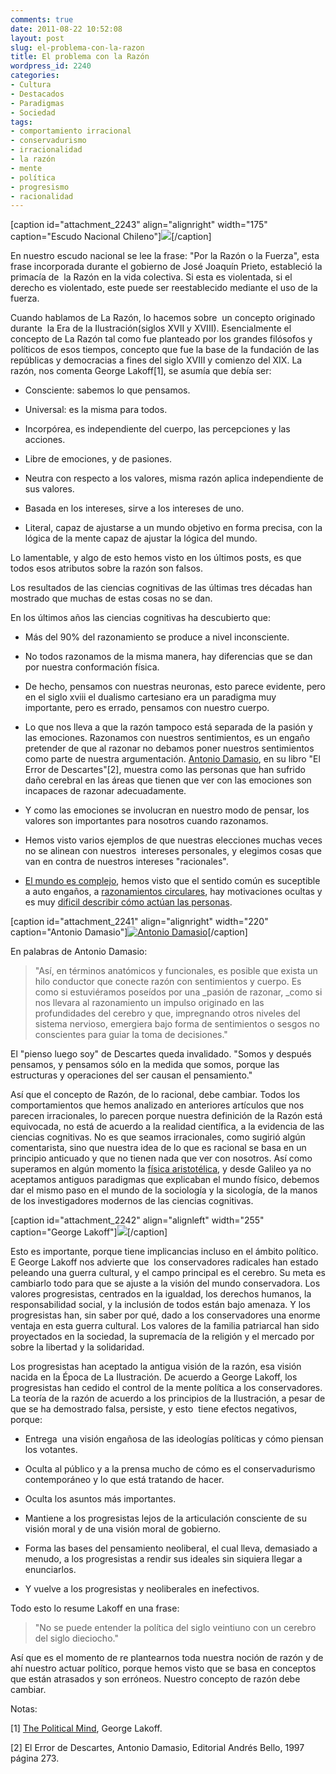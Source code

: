```yaml
---
comments: true
date: 2011-08-22 10:52:08
layout: post
slug: el-problema-con-la-razon
title: El problema con la Razón
wordpress_id: 2240
categories:
- Cultura
- Destacados
- Paradigmas
- Sociedad
tags:
- comportamiento irracional
- conservadurismo
- irracionalidad
- la razón
- mente
- política
- progresismo
- racionalidad
---
```




[caption id="attachment_2243" align="alignright" width="175" caption="Escudo Nacional Chileno"][![](http://www.lnds.net/blog/wp-content/uploads/2011/08/EscudoChileno.png)](http://www.lnds.net/blog/wp-content/uploads/2011/08/EscudoChileno.png)[/caption]






En nuestro escudo nacional se lee la frase: "Por la Razón o la Fuerza", esta frase incorporada durante el gobierno de José Joaquín Prieto, estableció la primacía de  la Razón en la vida colectiva. Si esta es violentada, si el derecho es violentado, este puede ser reestablecido mediante el uso de la fuerza.




Cuando hablamos de La Razón, lo hacemos sobre  un concepto originado durante  la Era de la Ilustración(siglos XVII y XVIII). Esencialmente el concepto de La Razón tal como fue planteado por los grandes filósofos y políticos de esos tiempos, concepto que fue la base de la fundación de las repúblicas y democracias a fines del siglo XVIII y comienzo del XIX. La razón, nos comenta George Lakoff[1], se asumía que debía ser:





	
  * Consciente: sabemos lo que pensamos.

	
  * Universal: es la misma para todos.

	
  * Incorpórea, es independiente del cuerpo, las percepciones y las acciones.

	
  * Libre de emociones, y de pasiones.

	
  * Neutra con respecto a los valores, misma razón aplica independiente de sus valores.

	
  * Basada en los intereses, sirve a los intereses de uno.

	
  * Literal, capaz de ajustarse a un mundo objetivo en forma precisa, con la lógica de la mente capaz de ajustar la lógica del mundo.




Lo lamentable, y algo de esto hemos visto en los últimos posts, es que todos esos atributos sobre la razón son falsos.




Los resultados de las ciencias cognitivas de las últimas tres décadas han mostrado que muchas de estas cosas no se dan.




En los últimos años las ciencias cognitivas ha descubierto que:








	
  * Más del 90% del razonamiento se produce a nivel inconsciente.

	
  * No todos razonamos de la misma manera, hay diferencias que se dan por nuestra conformación física.

	
  * De hecho, pensamos con nuestras neuronas, esto parece evidente, pero en el siglo xviii el dualismo cartesiano era un paradigma muy importante, pero es errado, pensamos con nuestro cuerpo.

	
  * Lo que nos lleva a que la razón tampoco está separada de la pasión y las emociones. Razonamos con nuestros sentimientos, es un engaño pretender de que al razonar no debamos poner nuestros sentimientos como parte de nuestra argumentación. [Antonio Damasio](http://es.wikipedia.org/wiki/Antonio_Damasio), en su libro "El Error de Descartes"[2], muestra como las personas que han sufrido daño cerebral en las áreas que tienen que ver con las emociones son incapaces de razonar adecuadamente.

	
  * Y como las emociones se involucran en nuestro modo de pensar, los valores son importantes para nosotros cuando razonamos.

	
  * Hemos visto varios ejemplos de que nuestras elecciones muchas veces no se alinean con nuestros  intereses personales, y elegimos cosas que van en contra de nuestros intereses "racionales".

	
  * [El mundo es complejo](http://www.lnds.net/blog/2010/06/lo-simple-lo-complejo-y-lo-complicado.html), hemos visto que el sentido común es suceptible a auto engaños, a [razonamientos circulares](http://www.lnds.net/blog/2011/07/razonamiento-circular.html), hay motivaciones ocultas y es muy [dificil describir cómo actúan las personas](http://www.lnds.net/blog/2011/07/influencias.html).






[caption id="attachment_2241" align="alignright" width="220" caption="Antonio Damasio"][![Antonio Damasio](http://www.lnds.net/blog/wp-content/uploads/2011/08/Antonio_Damasio.jpg)](http://www.lnds.net/blog/wp-content/uploads/2011/08/Antonio_Damasio.jpg)[/caption]

En palabras de Antonio Damasio:









> 

> 
> "Así, en términos anatómicos y funcionales, es posible que exista un hilo conductor que conecte razón con sentimientos y cuerpo. Es como si estuviéramos poseídos por una _pasión de razonar, _como si nos llevara al razonamiento un impulso originado en las profundidades del cerebro y que, impregnando otros niveles del sistema nervioso, emergiera bajo forma de sentimientos o sesgos no conscientes para guiar la toma de decisiones."




El "pienso luego soy" de Descartes queda invalidado. "Somos y después pensamos, y pensamos sólo en la medida que somos, porque las estructuras y operaciones del ser causan el pensamiento."




Así que el concepto de Razón, de lo racional, debe cambiar. Todos los comportamientos que hemos analizado en anteriores artículos que nos parecen irracionales, lo parecen porque nuestra definición de la Razón está equivocada, no está de acuerdo a la realidad científica, a la evidencia de las ciencias cognitivas. No es que seamos irracionales, como sugirió algún comentarista, sino que nuestra idea de lo que es racional se basa en un principio anticuado y que no tienen nada que ver con nosotros. Así como superamos en algún momento la [física aristotélica](http://es.wikipedia.org/wiki/F%C3%ADsica_aristot%C3%A9lica), y desde Galileo ya no aceptamos antiguos paradigmas que explicaban el mundo físico, debemos dar el mismo paso en el mundo de la sociología y la sicología, de la manos de los investigadores modernos de las ciencias cognitivas.






[caption id="attachment_2242" align="alignleft" width="255" caption="George Lakoff"][![](http://www.lnds.net/blog/wp-content/uploads/2011/08/lakoff.jpg)](http://www.lnds.net/blog/wp-content/uploads/2011/08/lakoff.jpg)[/caption]

Esto es importante, porque tiene implicancias incluso en el ámbito político. E George Lakoff nos advierte que  los conservadores radicales han estado peleando una guerra cultural, y el campo principal es el cerebro. Su meta es cambiarlo todo para que se ajuste a la visión del mundo conservadora. Los valores progresistas, centrados en la igualdad, los derechos humanos, la responsabilidad social, y la inclusión de todos están bajo amenaza. Y los progresistas han, sin saber por qué, dado a los conservadores una enorme ventaja en esta guerra cultural. Los valores de la familia patriarcal han sido proyectados en la sociedad, la supremacía de la religión y el mercado por sobre la libertad y la solidaridad.






Los progresistas han aceptado la antigua visión de la razón, esa visión nacida en la Época de La Ilustración. De acuerdo a George Lakoff, los progresistas han cedido el control de la mente política a los conservadores. La teoría de la razón de acuerdo a los principios de la Ilustración, a pesar de que se ha demostrado falsa, persiste, y esto  tiene efectos negativos, porque:








	
  * Entrega  una visión engañosa de las ideologías políticas y cómo piensan los votantes.

	
  * Oculta al público y a la prensa mucho de cómo es el conservadurismo contemporáneo y lo que está tratando de hacer.

	
  * Oculta los asuntos más importantes.

	
  * Mantiene a los progresistas lejos de la articulación consciente de su visión moral y de una visión moral de gobierno.

	
  * Forma las bases del pensamiento neoliberal, el cual lleva, demasiado a menudo, a los progresistas a rendir sus ideales sin siquiera llegar a enunciarlos.

	
  * Y vuelve a los progresistas y neoliberales en inefectivos.




Todo esto lo resume Lakoff en una frase:







> 

> 
> "No se puede entender la política del siglo veintiuno con un cerebro del siglo dieciocho."




Así que es el momento de re plantearnos toda nuestra noción de razón y de ahí nuestro actuar político, porque hemos visto que se basa en conceptos que están atrasados y son erróneos. Nuestro concepto de razón debe cambiar.




Notas:




[1] [The Political Mind](http://t.co/q3siTc2), George Lakoff.




[2] El Error de Descartes, Antonio Damasio, Editorial Andrés Bello, 1997 página 273.
